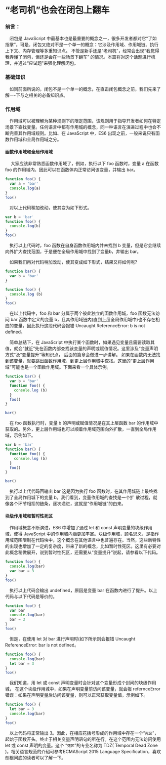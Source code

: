 # “老司机”也会在闭包上翻车

### 前言：

&emsp;闭包是 JavaScript 中最基本也是最重要的概念之一，很多开发者都对它“了如指掌”。可是，闭包又绝对不是一个单一的概念：它涉及作用域、作用城链、执行上下文、内存管理等多重知识点。 不管是新手还是“老司机”，经常会出现“我觉得我弄懂了闭包，但还是会在一些场景下翻车” 的情况。本篇将对这个话题进行梳理，并通过“应试题"来强化理解闭包。



### 基础知识

&emsp;如同前面所说的，闭包不是一个单一的概念，在直击闭包概念之前，我们先来了解一-下与之相关的必备知识点。



### 作用域

&emsp;作用域可以被理解为某种规则下的限定范围，该规则用于指导开发者如何在特定场景下查找变量。任何语言中都有作用城的概念，同一种语言在演进过程中也会不断完善其作用域规则。比如、在 JavaScript 中，ES6 出现之前，一般来说只有函数作用域和全局作用域之分。



#### 函数作用域和全局作用域

​	&emsp;大家应该非常熟悉函数作用域了，例如，执行以下 foo 函数时，变量 a 在函数 foo 的作用域内，因此可以在函数体内正常访问该变量，并输出 bar。

```javascript
function foo() {
  var a = 'bar'
  console.log(a)
}
foo()
```

&emsp;对以上代码稍加改动，使其变为如下形式。

```javascript
var b = 'bar'
function foo() {
  console.log(b)
}
foo()
```

&emsp;执行以上代码时，foo 函数在自身函数作用城内并未找到 b 变量，但是它会继续向外扩大查找范围，于是便在全局作用城中找到了变量b，井输出 bar。

&emsp;如果我们再对代码稍加改动，使其变成如下形式，结果又将如何呢?

```javascript
function bar() {
  var b = 'bar'
}

function foo() {
  console.log (b) 
}
foo()
```

&emsp;在以上代码中，foo 和 bar 分属于两个彼此独立的函数作用城，foo 函数无法访问 bar 函数中定义的变量 b，且其作用域链内(直到上层全局作用城中)也不存在相应的变量，因此执行这段代码会报错 Uncaught ReferenceError: b is not defined。

&emsp;简单总结下，在 JavaScript 中执行某个函数时，如果遇见变量且需要读取其值，就会“就近”先在函数内部查找该变量的声明或赋值情况。这里涉及“变量声明方式”及“变量提升”等知识点， 后面的篇章会做进一步讲解。 如果在函数内无法找到该变量，就要跳出函数作用域，到更上层作用域中查找。这里的“更上层作用域”可能也是一个函数作用域。下面来看一个具体示例。

```javascript
function bar() {
  var b = 'bar'
  function foo() {
    console.log (b) 
  }
  foo()
}

bar()
```

&emsp;在 foo 函数执行时，变量 b 的声明或赋值情况是在其上层函数 bar 的作用域中获取的。另外，更上层作用域也可以顺着作用域范围向外扩散，一直到全局作用域，示例如下。

```javascript
var b = 'bar'
function bar() {
  function foo() {
    console.log (b) 
  }
  foo()
}

bar()
```

&emsp;执行以上代代码回输出 bar 这是因为执行 foo 函数时，在其作用城链上最终找到了全局作用城下的变量 b。我们看到，变量作用城的查找是一个扩 散过程，就像各个环节相扣的链条，逐次递进，这就是“作用城链”的由来。



#### 块级作用域和暂时性死区

&emsp;作用域概念不断演进，ES6 中增加了通过 let 和 const 声明变量的块级作用域，使得 JavaScript 中的作用城内涵更加丰富。块级作用域，顾名思义，是指作用域范围限制在代码块中，这个概念在其他语言中也普遍存在。当然，这些新特性的出现也增加了一定的复杂度，带来了新的概念，比如暂时性死区。这里有必要对此概念稍做展开，说到暂时性死区，还需要从“变量提升”说起，请参看以下代码。

```javascript
function foo() {
  console.log(bar)
  var bar = 3
}
foo()
```

&emsp;执行以上代码会输出 undefined，原因是变量 bar 在函数内进行了提升。以上代码与以下代码是等价的。

```javascript
function foo() {
  var bar
  console.log(bar)
  bar = 3
}
foo()
```

&emsp;但是，在使用 let 对 bar 进行声明时(如下所示则会报错 Uncaught ReferenceError: bar is not defined。

```javascript
function foo() {
  console.log(bar)
  let bar = 3
}
foo()
```

&emsp;我们知道，用 let 或 const 声明变量时会针对这个变量形成个封间的块级作用城， 在这个块级作用城中，如果在声明变量前访问该变量，就会报 refernceError 错误：如果在声明变量后访问该变量，则可以正常获取变量值，示例如下。

```javascript
function foo() {
  let bar = 3
  console.log(bar)
}
foo()
```

&emsp;以上代码将正常输出 3。因此，在相应花括号形成的作用域中存在一个“`死区`”，起始于函数开头。终止于相关变量声明语句的所在行。在这个范围内无法访问使用 let 或 const 声明的变量。这个 “`死区`”的专业名称为 TDZ( Temporal Dead Zone )，相关语言规范的介绍可参考ECMAScript 2015 Language Specification，喜欢刨根问底的读者可以了解一下。

&emsp;